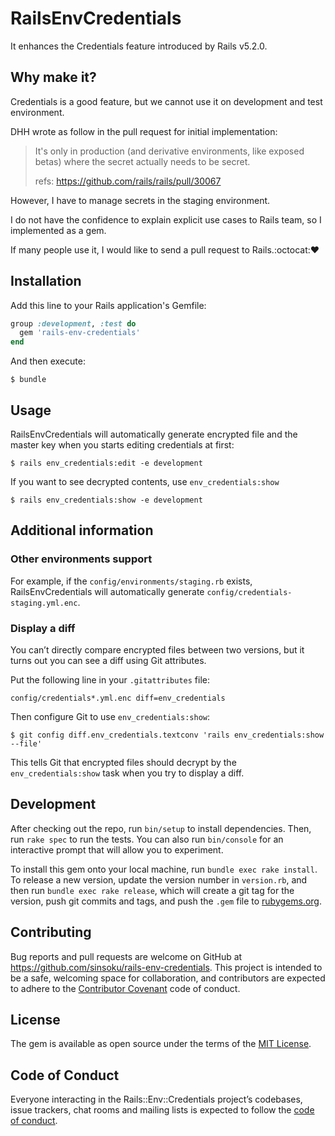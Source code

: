 # RailsEnvCredentials

It enhances the Credentials feature introduced by Rails v5.2.0.

## Why make it?

Credentials is a good feature, but we cannot use it on development and test environment.

DHH wrote as follow in the pull request for initial implementation:

> It's only in production (and derivative environments, like exposed betas) where the secret actually needs to be secret.
>
> refs: https://github.com/rails/rails/pull/30067

However, I have to manage secrets in the staging environment.

I do not have the confidence to explain explicit use cases to Rails team, so I implemented as a gem.

If many people use it, I would like to send a pull request to Rails.:octocat::heart:

## Installation

Add this line to your Rails application's Gemfile:

```ruby
group :development, :test do
  gem 'rails-env-credentials'
end
```

And then execute:

```
$ bundle
```

## Usage

RailsEnvCredentials will automatically generate encrypted file and the master key when you starts editing credentials at first:

```
$ rails env_credentials:edit -e development
```

If you want to see decrypted contents, use `env_credentials:show`

```
$ rails env_credentials:show -e development
```

## Additional information

### Other environments support

For example, if the `config/environments/staging.rb` exists, RailsEnvCredentials will automatically generate `config/credentials-staging.yml.enc`.

### Display a diff

You can’t directly compare encrypted files between two versions, but it turns out you can see a diff using Git attributes.

Put the following line in your `.gitattributes` file:

```
config/credentials*.yml.enc diff=env_credentials
```

Then configure Git to use `env_credentials:show`:

```
$ git config diff.env_credentials.textconv 'rails env_credentials:show --file'
```

This tells Git that encrypted files should decrypt by the `env_credentials:show` task when you try to display a diff.

## Development

After checking out the repo, run `bin/setup` to install dependencies. Then, run `rake spec` to run the tests. You can also run `bin/console` for an interactive prompt that will allow you to experiment.

To install this gem onto your local machine, run `bundle exec rake install`. To release a new version, update the version number in `version.rb`, and then run `bundle exec rake release`, which will create a git tag for the version, push git commits and tags, and push the `.gem` file to [rubygems.org](https://rubygems.org).

## Contributing

Bug reports and pull requests are welcome on GitHub at https://github.com/sinsoku/rails-env-credentials. This project is intended to be a safe, welcoming space for collaboration, and contributors are expected to adhere to the [Contributor Covenant](http://contributor-covenant.org) code of conduct.

## License

The gem is available as open source under the terms of the [MIT License](https://opensource.org/licenses/MIT).

## Code of Conduct

Everyone interacting in the Rails::Env::Credentials project’s codebases, issue trackers, chat rooms and mailing lists is expected to follow the [code of conduct](https://github.com/sinsoku/rails-env-credentials/blob/master/CODE_OF_CONDUCT.md).
